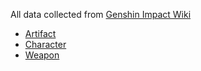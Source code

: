 All data collected from [Genshin Impact Wiki](https://genshin-impact.fandom.com/wiki/Genshin_Impact_Wiki)
- [Artifact](https://genshin-impact.fandom.com/wiki/Artifact)
- [Character](https://genshin-impact.fandom.com/wiki/Level_Scaling/Character)
- [Weapon](https://genshin-impact.fandom.com/wiki/Level_Scaling/Weapon)